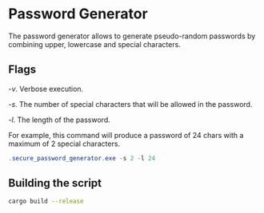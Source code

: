 # Password Generator

The password generator allows to generate pseudo-random passwords by combining upper, lowercase and special characters.

## Flags

*-v*. Verbose execution.

*-s*. The number of special characters that will be allowed in the password.

*-l*. The length of the password.

For example, this command will produce a password of 24 chars with a maximum of 2 special characters.

```ps1
.secure_password_generator.exe -s 2 -l 24
```

## Building the script

```bash
cargo build --release